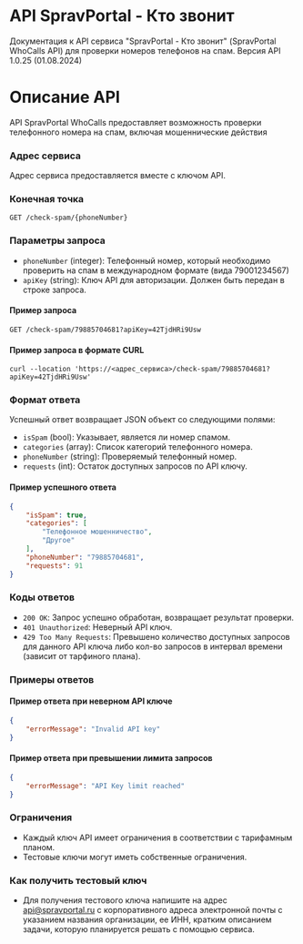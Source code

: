 # API SpravPortal - Кто звонит
Документация к API сервиса "SpravPortal - Кто звонит" (SpravPortal WhoCalls API) для проверки номеров телефонов на спам.
Версия API 1.0.25 (01.08.2024)

# Описание API

API SpravPortal WhoCalls предоставляет возможность проверки телефонного номера на спам, включая мошеннические действия 

### Адрес сервиса

Адрес сервиса предоставляется вместе с ключом API.

### Конечная точка

`GET /check-spam/{phoneNumber}`

### Параметры запроса

- `phoneNumber` (integer): Телефонный номер, который необходимо проверить на спам в международном формате (вида 79001234567)
- `apiKey` (string): Ключ API для авторизации. Должен быть передан в строке запроса.

#### Пример запроса

```http
GET /check-spam/79885704681?apiKey=42TjdHRi9Usw
```

#### Пример запроса в формате CURL

```curl
curl --location 'https://<адрес_сервиса>/check-spam/79885704681?apiKey=42TjdHRi9Usw'
```

### Формат ответа

Успешный ответ возвращает JSON объект со следующими полями:

- `isSpam` (bool): Указывает, является ли номер спамом.
- `categories` (array): Список категорий телефонного номера.
- `phoneNumber` (string): Проверяемый телефонный номер.
- `requests` (int): Остаток доступных запросов по API ключу.

#### Пример успешного ответа

```json
{
    "isSpam": true,
    "categories": [
        "Телефонное мошенничество",
        "Другое"
    ],
    "phoneNumber": "79885704681",
    "requests": 91
}
```

### Коды ответов

- `200 OK`: Запрос успешно обработан, возвращает результат проверки.
- `401 Unauthorized`: Неверный API ключ.
- `429 Too Many Requests`: Превышено количество доступных запросов для данного API ключа либо кол-во запросов в интервал времени (зависит от тарфиного плана).

### Примеры ответов

#### Пример ответа при неверном API ключе

```json
{
    "errorMessage": "Invalid API key"
}
```

#### Пример ответа при превышении лимита запросов

```json
{
    "errorMessage": "API Key limit reached"
}
```

### Ограничения

- Каждый ключ API имеет ограничения в соответствии с тарифамным планом.
- Тестовые ключи могут иметь собственные ограничения.

### Как получить тестовый ключ

- Для получения тестового ключа напишите на адрес api@spravportal.ru с корпоративного адреса электронной почты с указанием названия организации, ее ИНН, кратким описанием задачи, которую планируется решать с помощью сервиса.

